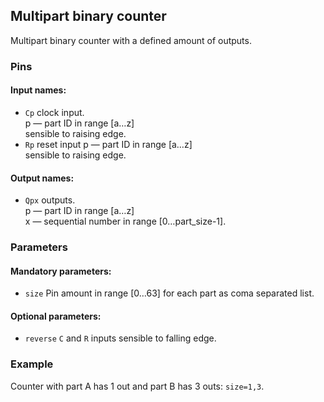 ## Multipart binary counter

Multipart binary counter with a defined amount of outputs.

### Pins

#### Input names:

- `Cp` clock input.  
  p — part ID in range [a…z]  
  sensible to raising edge.
- `Rp` reset input
  p — part ID in range [a…z]  
  sensible to raising edge.

#### Output names:

- `Qpx` outputs.  
  p — part ID in range [a…z]  
  x — sequential number in range [0…part_size-1].

### Parameters

#### Mandatory parameters:

- `size` Pin amount in range [0…63] for each part as coma separated list.

#### Optional parameters:

- `reverse` `C` and `R` inputs sensible to falling edge.

### Example

Counter with part A has 1 out and part B has 3 outs: `size=1,3`.
 
